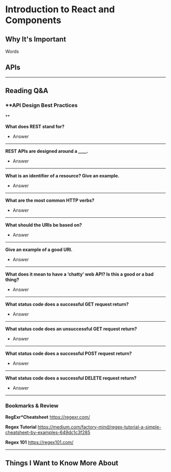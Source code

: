 # Introduction to React and Components

## Why It's Important

Words

## APIs


-----------------

## Reading Q&A

### **API Design Best Practices

**

<link>

**What does REST stand for?**

- Answer

---

**REST APIs are designed around a ____.**

- Answer

---

**What is an identifier of a resource? Give an example.**

- Answer

---

**What are the most common HTTP verbs?**

- Answer

---

**What should the URIs be based on?**

- Answer

---

**Give an example of a good URI.**

- Answer

---

**What does it mean to have a ‘chatty’ web API? Is this a good or a bad thing?**

- Answer

---

**What status code does a successful GET request return?**

- Answer

---

**What status code does an unsuccessful GET request return?**

- Answer

---

**What status code does a successful POST request return?**

- Answer

---

**What status code does a successful DELETE request return?**

- Answer


-----------------

### Bookmarks & Review

**RegExr*Cheatsheet**
<https://regexr.com/>

**Regex Tutorial**
<https://medium.com/factory-mind/regex-tutorial-a-simple-cheatsheet-by-examples-649dc1c3f285>

**Regex 101**
<https://regex101.com/>

-----------------


## Things I Want to Know More About
